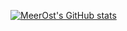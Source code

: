 [![MeerOst's GitHub stats](https://github-readme-stats.vercel.app/api?username=MeerOst&theme=)](https://github.com/anuraghazra/github-readme-stats)
